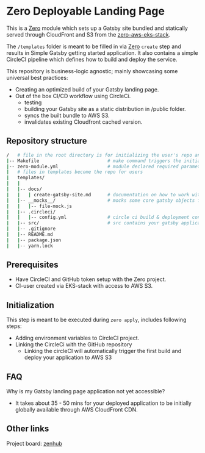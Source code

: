# Zero Deployable Landing Page

This is a [Zero] module which sets up a
Gatsby site bundled and statically served through CloudFront and S3 from the [zero-aws-eks-stack][zero-infra].

The `/templates` folder is meant to be filled in via [Zero][zero] `create` step and results in Simple Gatsby getting started application. It also contains a simple CircleCI pipeline which defines how to build and deploy the service.

This repository is business-logic agnostic; mainly showcasing some universal best practices:

- Creating an optimized build of your Gatsby landing page.
- Out of the box CI/CD workflow using CircleCi.
  - testing
  - building your Gatsby site as a static distribution in /public folder.
  - syncs the built bundle to AWS S3.
  - invalidates existing Cloudfront cached version.

## Repository structure

```sh
/   # file in the root directory is for initializing the user's repo and declaring metadata
|-- Makefile                         # make command triggers the initialization of repository
|-- zero-module.yml                  # module declared required parameters
|   # files in templates become the repo for users
|   templates/
|   |
|   |-- docs/
|   |   | create-gatsby-site.md      # documentation on how to work with your gatsby application and external developer resources.
|   |-- __mocks__/                   # mocks some core gatsby objects for easier testing
|   |   |-- file-mock.js
|   |-- .circleci/
|   |   |-- config.yml               # circle ci build & deployment configuration
|   |-- src/                         # src contains your gatsby application code
|   |-- .gitignore
|   |-- README.md
|   |-- package.json
|   |-- yarn.lock

```

## Prerequisites

- Have CircleCI and GitHub token setup with the Zero project.
- CI-user created via EKS-stack with access to AWS S3.


## Initialization

This step is meant to be executed during `zero apply`, includes following steps:

- Adding environment variables to CircleCI project.
- Linking the CircleCi with the GitHub repository
  - Linking the circleCI will automatically trigger the first build and deploy your application to AWS S3

## FAQ

Why is my Gatsby landing page application not yet accessible?

- It takes about 35 - 50 mins for your deployed application to be initially globally available through AWS CloudFront CDN.

## Other links

Project board: [zenhub][zenhub-board]

<!-- Links -->
[zero]: https://github.com/commitdev/zero
[zero-infra]: https://github.com/commitdev/zero-aws-eks-stack
[zero-deployable-backend]: https://github.com/commitdev/zero-deployable-backend

[zenhub-board]: https://app.zenhub.com/workspaces/commit-zero-5da8decc7046a60001c6db44/board?filterLogic=any&repos=203630543,247773730,257676371,258369081

